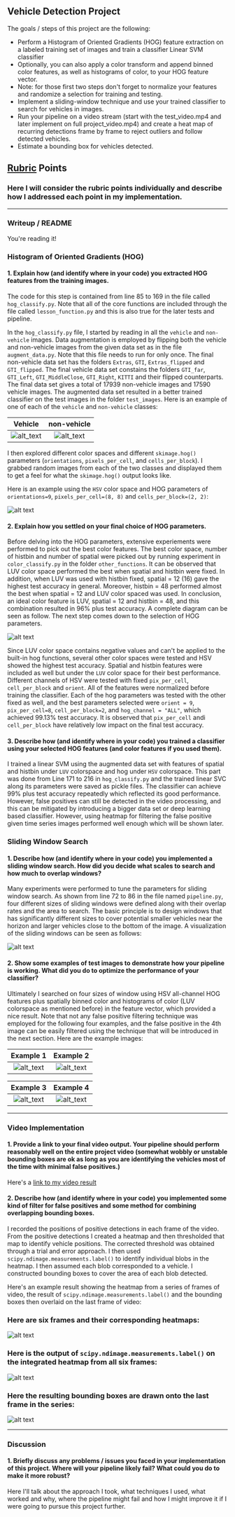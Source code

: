 ## **Vehicle Detection Project**

The goals / steps of this project are the following:

* Perform a Histogram of Oriented Gradients (HOG) feature extraction on a labeled training set of images and train a classifier Linear SVM classifier
* Optionally, you can also apply a color transform and append binned color features, as well as histograms of color, to your HOG feature vector. 
* Note: for those first two steps don't forget to normalize your features and randomize a selection for training and testing.
* Implement a sliding-window technique and use your trained classifier to search for vehicles in images.
* Run your pipeline on a video stream (start with the test_video.mp4 and later implement on full project_video.mp4) and create a heat map of recurring detections frame by frame to reject outliers and follow detected vehicles.
* Estimate a bounding box for vehicles detected.

[//]: # (Image References)
[image0]: ./output_images/vehicle.png
[image1]: ./output_images/non_vehicle.png
[image2]: ./examples/HOG_example.jpg
[image3]: ./output_images/sliding_windows.jpg "Sliding Windows"
[image41]: ./output_images/bbox_test1.jpg
[image42]: ./output_images/bbox_test3.jpg
[image43]: ./output_images/bbox_test4.jpg
[image44]: ./output_images/bbox_test5.jpg
[image5]: ./examples/bboxes_and_heat.png
[image6]: ./examples/labels_map.png
[image7]: ./examples/output_bboxes.png
[image8]: ./test_data/TestAccuracySpatialHistbin.png
[video1]: ./project_video.mp4

## [Rubric](https://review.udacity.com/#!/rubrics/513/view) Points
### Here I will consider the rubric points individually and describe how I addressed each point in my implementation.  

---
### Writeup / README

You're reading it!

### Histogram of Oriented Gradients (HOG)

#### 1. Explain how (and identify where in your code) you extracted HOG features from the training images.

The code for this step is contained from line 85 to 169 in the file called `hog_classify.py`. Note that all of the core functions are included through the file called `lesson_function.py` and this is also true for the later tests and pipeline.  

In the `hog_classify.py` file, I started by reading in all the `vehicle` and `non-vehicle` images.  Data augmentation is employed by flipping both the vehicle and non-vehicle images from the given data set as in the file `augment_data.py`. Note that this file needs to run for only once. The final non-vehicle data set has the folders `Extras`, `GTI`, `Extras_flipped` and `GTI_flipped`. The final vehicle data set constains the folders `GTI_far`, `GTI_Left`, `GTI_MiddleClose`, `GTI_Right`, `KITTI` and their flipped counterparts. The final data set gives a total of 17939 non-vehicle images and 17590 vehicle images. The augmented data set resulted in a better trained classifier on the test images in the folder `test_images`. Here is an example of one of each of the `vehicle` and `non-vehicle` classes:

Vehicle                    |   non-vehicle
:-------------------------:|:-------------------------:
![alt_text][image0]        |  ![alt_text][image1]

I then explored different color spaces and different `skimage.hog()` parameters (`orientations`, `pixels_per_cell`, and `cells_per_block`).  I grabbed random images from each of the two classes and displayed them to get a feel for what the `skimage.hog()` output looks like.

Here is an example using the `HSV` color space and HOG parameters of `orientations=9`, `pixels_per_cell=(8, 8)` and `cells_per_block=(2, 2)`:


![alt text][image2]

#### 2. Explain how you settled on your final choice of HOG parameters.

Before delving into the HOG parameters, extensive experiements were performed to pick out the best color features. The best color space, number of histbin and number of spatial were picked out by running experiment in `color_classify.py` in the folder `other_functions`. It can be observed that LUV color space performed the best when spatial and histbin were fixed. In addition, when LUV was used with histbin fixed, spatial = 12 (16) gave the highest test accuracy in general. Moreover, histbin = 48 performed almost the best when spatial = 12 and LUV color spaced was used. In conclusion, an ideal color feature is LUV, spatial = 12 and histbin = 48, and this combination resulted in 96% plus test accuracy. A complete diagram can be seen as follow. The next step comes down to the selection of HOG parameters.  

![alt text][image8]

Since LUV color space contains negative values and can't be applied to the built-in hog functions, several other color spaces were tested and HSV showed the highest test accuracy. Spatial and histbin features were included as well but under the `LUV` color space for their best performance.  Different channels of HSV were tested with fixed `pix_per_cell`, `cell_per_block` and `orient`. All of the features were normalized before training the classifier. Each of the hog parameters was tested with the other fixed as well, and the best parameters selected were `orient = 9`, `pix_per_cell=8`, `cell_per_block=2`, and `hog_channel = "ALL"`, which achieved 99.13% test accuracy. It is observed that `pix_per_cell` andi `cell_per_block` have relatively low impact on the final test accuracy.


#### 3. Describe how (and identify where in your code) you trained a classifier using your selected HOG features (and color features if you used them).
    
I trained a linear SVM using the augmented data set with features of spatial and histbin under `LUV` colorspace and hog under `HSV` colorspace. This part was done from Line 171 to 216 in `hog_classify.py` and the trained linear SVC along its parameters were saved as pickle files. The classifier can achieve 99% plus test accuracy repeatedly which reflected its good performance. However, false positives can still be detected in the video processing, and this can be mitigated by
introducing a bigger data set or deep learning based classifier. However, using heatmap for filtering the false positive given time series images performed well enough which will be shown later.

### Sliding Window Search

#### 1. Describe how (and identify where in your code) you implemented a sliding window search.  How did you decide what scales to search and how much to overlap windows?

Many experiments were performed to tune the parameters for sliding window search. As shown from line 72 to 86 in the file named `pipeline.py`, four different sizes of sliding windows were defined along with their overlap rates and the area to search. The basic principle is to design windows that has significantly different sizes to cover potential smaller vehicles near the horizon and larger vehicles close to the bottom of the image. A visualization of the sliding windows can be seen
as follows:

![alt text][image3]

#### 2. Show some examples of test images to demonstrate how your pipeline is working.  What did you do to optimize the performance of your classifier?
 
Ultimately I searched on four sizes of window using HSV all-channel HOG features plus spatially binned color and histograms of color (LUV colorspace as mentioned before) in the feature vector, which provided a nice result. Note that not any false positive filtering technique was employed for the following four examples, and the false positive in the 4th image can be easily filtered using the technique that will be introduced in the next section. Here are the example images:

Example 1                  |   Example 2
:-------------------------:|:-------------------------:
![alt_text][image41]       |  ![alt_text][image42]

Example 3                  |   Example 4
:-------------------------:|:-------------------------:
![alt_text][image43]       |  ![alt_text][image44]


---

### Video Implementation

#### 1. Provide a link to your final video output.  Your pipeline should perform reasonably well on the entire project video (somewhat wobbly or unstable bounding boxes are ok as long as you are identifying the vehicles most of the time with minimal false positives.)
Here's a [link to my video result](https://www.youtube.com/watch?v=ZK4GcmxS-uY)


#### 2. Describe how (and identify where in your code) you implemented some kind of filter for false positives and some method for combining overlapping bounding boxes.

I recorded the positions of positive detections in each frame of the video. From the positive detections I created a heatmap and then thresholded that map to identify vehicle positions. The corrected threshold was obtained through a trial and error approach.   I then used `scipy.ndimage.measurements.label()` to identify individual blobs in the heatmap.  I then assumed each blob corresponded to a vehicle.  I constructed bounding boxes to cover the area of each blob detected.  

Here's an example result showing the heatmap from a series of frames of video, the result of `scipy.ndimage.measurements.label()` and the bounding boxes then overlaid on the last frame of video:

### Here are six frames and their corresponding heatmaps:

![alt text][image5]

### Here is the output of `scipy.ndimage.measurements.label()` on the integrated heatmap from all six frames:
![alt text][image6]

### Here the resulting bounding boxes are drawn onto the last frame in the series:
![alt text][image7]



---

### Discussion

#### 1. Briefly discuss any problems / issues you faced in your implementation of this project.  Where will your pipeline likely fail?  What could you do to make it more robust?

Here I'll talk about the approach I took, what techniques I used, what worked and why, where the pipeline might fail and how I might improve it if I were going to pursue this project further.  




